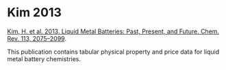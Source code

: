 # Kim 2013

[Kim, H. et al. 2013. Liquid Metal Batteries: Past, Present, and Future. Chem. Rev. 113, 2075–2099](https://doi.org/10/gcv6sw).


This publication contains tabular physical property and price data for liquid metal battery chemistries. 